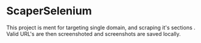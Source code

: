 # ScaperSelenium
This project is ment for targeting single domain, and scraping it's sections .
Valid URL's are then screenshoted and screenshots are saved locally.
